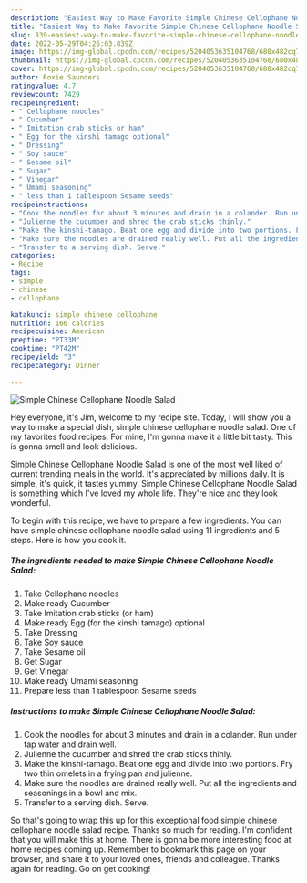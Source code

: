 ```yaml
---
description: "Easiest Way to Make Favorite Simple Chinese Cellophane Noodle Salad"
title: "Easiest Way to Make Favorite Simple Chinese Cellophane Noodle Salad"
slug: 839-easiest-way-to-make-favorite-simple-chinese-cellophane-noodle-salad
date: 2022-05-29T04:26:03.839Z
image: https://img-global.cpcdn.com/recipes/5204053635104768/680x482cq70/simple-chinese-cellophane-noodle-salad-recipe-main-photo.jpg
thumbnail: https://img-global.cpcdn.com/recipes/5204053635104768/680x482cq70/simple-chinese-cellophane-noodle-salad-recipe-main-photo.jpg
cover: https://img-global.cpcdn.com/recipes/5204053635104768/680x482cq70/simple-chinese-cellophane-noodle-salad-recipe-main-photo.jpg
author: Roxie Saunders
ratingvalue: 4.7
reviewcount: 7429
recipeingredient:
- " Cellophane noodles"
- " Cucumber"
- " Imitation crab sticks or ham"
- " Egg for the kinshi tamago optional"
- " Dressing"
- " Soy sauce"
- " Sesame oil"
- " Sugar"
- " Vinegar"
- " Umami seasoning"
- " less than 1 tablespoon Sesame seeds"
recipeinstructions:
- "Cook the noodles for about 3 minutes and drain in a colander. Run under tap water and drain well."
- "Julienne the cucumber and shred the crab sticks thinly."
- "Make the kinshi-tamago. Beat one egg and divide into two portions. Fry two thin omelets in a frying pan and julienne."
- "Make sure the noodles are drained really well. Put all the ingredients and seasonings in a bowl and mix."
- "Transfer to a serving dish. Serve."
categories:
- Recipe
tags:
- simple
- chinese
- cellophane

katakunci: simple chinese cellophane 
nutrition: 166 calories
recipecuisine: American
preptime: "PT33M"
cooktime: "PT42M"
recipeyield: "3"
recipecategory: Dinner

---
```



![Simple Chinese Cellophane Noodle Salad](https://img-global.cpcdn.com/recipes/5204053635104768/680x482cq70/simple-chinese-cellophane-noodle-salad-recipe-main-photo.jpg)

Hey everyone, it's Jim, welcome to my recipe site. Today, I will show you a way to make a special dish, simple chinese cellophane noodle salad. One of my favorites food recipes. For mine, I'm gonna make it a little bit tasty. This is gonna smell and look delicious.

Simple Chinese Cellophane Noodle Salad is one of the most well liked of current trending meals in the world. It's appreciated by millions daily. It is simple, it's quick, it tastes yummy. Simple Chinese Cellophane Noodle Salad is something which I've loved my whole life. They're nice and they look wonderful.




To begin with this recipe, we have to prepare a few ingredients. You can have simple chinese cellophane noodle salad using 11 ingredients and 5 steps. Here is how you cook it.

<!--inarticleads1-->

##### The ingredients needed to make Simple Chinese Cellophane Noodle Salad:

1. Take  Cellophane noodles
1. Make ready  Cucumber
1. Take  Imitation crab sticks (or ham)
1. Make ready  Egg (for the kinshi tamago) optional
1. Take  Dressing
1. Take  Soy sauce
1. Take  Sesame oil
1. Get  Sugar
1. Get  Vinegar
1. Make ready  Umami seasoning
1. Prepare  less than 1 tablespoon Sesame seeds




<!--inarticleads2-->

##### Instructions to make Simple Chinese Cellophane Noodle Salad:

1. Cook the noodles for about 3 minutes and drain in a colander. Run under tap water and drain well.
1. Julienne the cucumber and shred the crab sticks thinly.
1. Make the kinshi-tamago. Beat one egg and divide into two portions. Fry two thin omelets in a frying pan and julienne.
1. Make sure the noodles are drained really well. Put all the ingredients and seasonings in a bowl and mix.
1. Transfer to a serving dish. Serve.




So that's going to wrap this up for this exceptional food simple chinese cellophane noodle salad recipe. Thanks so much for reading. I'm confident that you will make this at home. There is gonna be more interesting food at home recipes coming up. Remember to bookmark this page on your browser, and share it to your loved ones, friends and colleague. Thanks again for reading. Go on get cooking!
